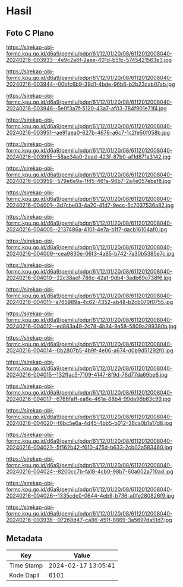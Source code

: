 # Hasil

## Foto C Plano

https://sirekap-obj-formc.kpu.go.id/d6a9/pemilu/pdpr/61/12/01/20/08/6112012008040-20240216-003933--4e9c2a6f-2aee-401d-b51c-5745421563e3.jpg

https://sirekap-obj-formc.kpu.go.id/d6a9/pemilu/pdpr/61/12/01/20/08/6112012008040-20240216-003944--00bfc6b9-39d1-4bde-96b6-b2b23cab07ab.jpg

https://sirekap-obj-formc.kpu.go.id/d6a9/pemilu/pdpr/61/12/01/20/08/6112012008040-20240216-003946--5e0f3a7f-5120-43a7-af03-784f901e71f4.jpg

https://sirekap-obj-formc.kpu.go.id/d6a9/pemilu/pdpr/61/12/01/20/08/6112012008040-20240216-003951--ae91aea0-627b-4676-a6c7-1c2fe50f058b.jpg

https://sirekap-obj-formc.kpu.go.id/d6a9/pemilu/pdpr/61/12/01/20/08/6112012008040-20240216-003955--58ae34a0-2ead-423f-87b0-af1d871a3142.jpg

https://sirekap-obj-formc.kpu.go.id/d6a9/pemilu/pdpr/61/12/01/20/08/6112012008040-20240216-003959--579e6e9a-1f45-461a-96b7-2a4e057ebef8.jpg

https://sirekap-obj-formc.kpu.go.id/d6a9/pemilu/pdpr/61/12/01/20/08/6112012008040-20240216-004001--3d7cbe03-4a20-41d7-9ecc-5c7037536a82.jpg

https://sirekap-obj-formc.kpu.go.id/d6a9/pemilu/pdpr/61/12/01/20/08/6112012008040-20240216-004005--2137486a-4101-4e7a-b1f7-dacb16104af0.jpg

https://sirekap-obj-formc.kpu.go.id/d6a9/pemilu/pdpr/61/12/01/20/08/6112012008040-20240216-004009--cea9830e-06f3-4a85-b742-7a30b5385e7c.jpg

https://sirekap-obj-formc.kpu.go.id/d6a9/pemilu/pdpr/61/12/01/20/08/6112012008040-20240216-004010--22c38aef-786c-42a1-9db4-3adb69e738f6.jpg

https://sirekap-obj-formc.kpu.go.id/d6a9/pemilu/pdpr/61/12/01/20/08/6112012008040-20240216-004011--a765989a-4c62-4352-ab48-b2cb070f0755.jpg

https://sirekap-obj-formc.kpu.go.id/d6a9/pemilu/pdpr/61/12/01/20/08/6112012008040-20240216-004012--ed883a49-2c78-4b34-9a58-5809a299380b.jpg

https://sirekap-obj-formc.kpu.go.id/d6a9/pemilu/pdpr/61/12/01/20/08/6112012008040-20240216-004014--0b2807b5-4b9f-4e06-a674-d0b9d51292f0.jpg

https://sirekap-obj-formc.kpu.go.id/d6a9/pemilu/pdpr/61/12/01/20/08/6112012008040-20240216-004015--132ffac5-7109-4147-8f9d-76d77da69be6.jpg

https://sirekap-obj-formc.kpu.go.id/d6a9/pemilu/pdpr/61/12/01/20/08/6112012008040-20240216-004017--6786faff-ea8e-461a-88b4-99da96b63c99.jpg

https://sirekap-obj-formc.kpu.go.id/d6a9/pemilu/pdpr/61/12/01/20/08/6112012008040-20240216-004020--f6bc5e6a-4d45-4bb5-b012-36ca0b1a17d8.jpg

https://sirekap-obj-formc.kpu.go.id/d6a9/pemilu/pdpr/61/12/01/20/08/6112012008040-20240216-004021--5f162b42-f610-475d-b633-2cb02a583460.jpg

https://sirekap-obj-formc.kpu.go.id/d6a9/pemilu/pdpr/61/12/01/20/08/6112012008040-20240216-004024--8200cc7b-fa18-4cb0-98b7-60a002a710ad.jpg

https://sirekap-obj-formc.kpu.go.id/d6a9/pemilu/pdpr/61/12/01/20/08/6112012008040-20240216-004026--1335cdc0-0644-4eb9-b736-a0fe280826f9.jpg

https://sirekap-obj-formc.kpu.go.id/d6a9/pemilu/pdpr/61/12/01/20/08/6112012008040-20240216-003938--07268d47-ca86-451f-8869-3a5697da51d7.jpg


## Metadata

| Key        | Value               |
| ---------- | ------------------- |
| Time Stamp | 2024-02-17 13:05:41 |
| Kode Dapil | 6101                |



